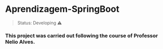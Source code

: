 # Aprendizagem-SpringBoot

> Status: Developing ⚠️

### This project was carried out following the course of Professor Nelio Alves.
